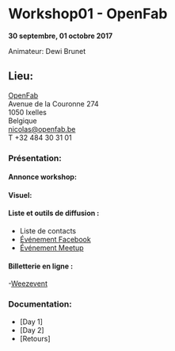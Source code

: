 # Workshop01 - OpenFab
**30 septembre, 01 octobre 2017**

Animateur: Dewi Brunet

## Lieu: ##
[OpenFab](http://openfab.be/)  
Avenue de la Couronne 274  
1050 Ixelles  
Belgique  
nicolas@openfab.be  
T +32 484 30 31 01  

### Présentation: 

#### Annonce workshop:  

#### Visuel:  

#### Liste et outils de diffusion : 
- Liste de contacts
- [Événement Facebook](https://www.facebook.com/events/1990938344524373)
- [Événement Meetup](https://www.meetup.com/fr-FR/FabCity/events/243673249/?eventId=243673249)

#### Billetterie en ligne :
-[Weezevent](https://www.weezevent.com/artisan2-0)

### Documentation:  
- [Day 1]
- [Day 2]
- [Retours]
